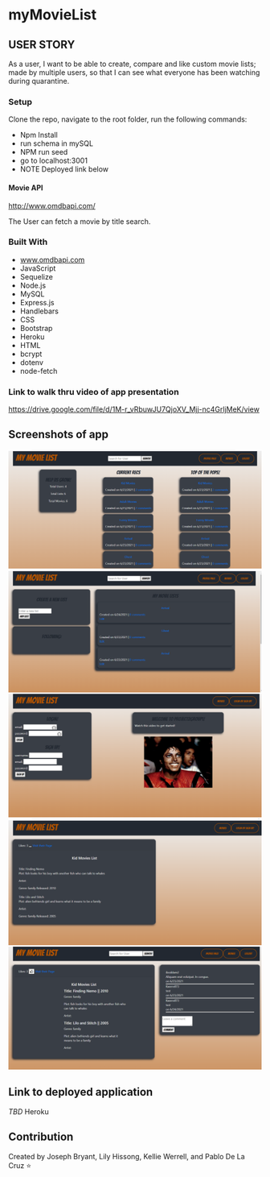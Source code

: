 # myMovieList


## USER STORY
As a user, I want to be able to create, compare and like custom movie lists; made by multiple users, so that I can see what everyone has been watching during quarantine.

### Setup 
Clone the repo, navigate to the root folder,  run the following commands:
* Npm Install
* run schema in mySQL 
* NPM run seed
* go to localhost:3001
* NOTE  Deployed link below

#### Movie API
http://www.omdbapi.com/

The User can fetch a movie by title search.

### Built With
* www.omdbapi.com
* JavaScript
* Sequelize
* Node.js
* MySQL
* Express.js
* Handlebars
* CSS
* Bootstrap
* Heroku
* HTML
* bcrypt
* dotenv
* node-fetch

### Link to walk thru video of app presentation
https://drive.google.com/file/d/1M-r_vRbuwJU7QjoXV_Mjj-nc4GrljMeK/view


## Screenshots of app
![](./assets/images/screenshots/homepage.png)
![](./assets/images/screenshots/profilepage.png)
![](./assets/images/screenshots/login-signup.png)
![](./assets/images/screenshots/movielist.png)
![](./assets/images/screenshots/comments.png)

## Link to deployed application
*TBD* Heroku

## Contribution
Created by Joseph Bryant, Lily Hissong, Kellie Werrell, and Pablo De La Cruz  :star:






  
